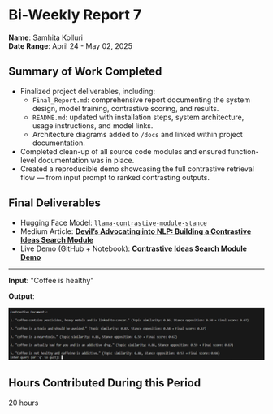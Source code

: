 # Bi-Weekly Report 7
**Name**: Samhita Kolluri   
**Date Range**: April 24 - May 02, 2025

## Summary of Work Completed
- Finalized project deliverables, including:
  - `Final_Report.md`: comprehensive report documenting the system design, model training, contrastive scoring, and results.
  - `README.md`: updated with installation steps, system architecture, usage instructions, and model links.
  - Architecture diagrams added to `/docs` and linked within project documentation.
- Completed clean-up of all source code modules and ensured function-level documentation was in place.
- Created a reproducible demo showcasing the full contrastive retrieval flow — from input prompt to ranked contrasting outputs.

## Final Deliverables

- Hugging Face Model: [`llama-contrastive-module-stance`](https://huggingface.co/Samhita-kolluri/llama-contrastive-module-stance)  
- Medium Article: [**Devil’s Advocating into NLP: Building a Contrastive Ideas Search Module**](https://medium.com/@samhitakolluri/devils-advocating-into-nlp-contrastive-search-stance-ai-logic-explained-2b79caa71b54)  
- Live Demo (GitHub + Notebook): [**Contrastive Ideas Search Module Demo**](https://www.youtube.com/watch?v=zM32nVTdbbo)

---
**Input**:
"Coffee is healthy"

**Output**:

![coffee is healthy output](coffee_output.png)

## Hours Contributed During this Period
20 hours
